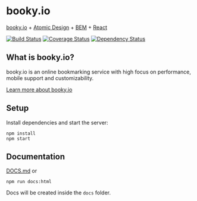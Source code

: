 # booky.io
[booky.io](https://booky.io) + [Atomic Design](http://atomicdesign.bradfrost.com/) + [BEM](https://en.bem.info) + [React](https://facebook.github.io/react/)

[![Build Status](https://travis-ci.org/nthiebes/booky.io.svg?branch=master)](https://travis-ci.org/nthiebes/booky.io)
[![Coverage Status](https://coveralls.io/repos/github/nthiebes/booky.io/badge.svg?branch=master)](https://coveralls.io/github/nthiebes/booky.io?branch=master)
[![Dependency Status](https://david-dm.org/nthiebes/booky.io.svg)](https://david-dm.org/nthiebes/booky.io)

## What is booky.io?
booky.io is an online bookmarking service with high focus on performance, mobile support and customizability.

[Learn more about booky.io](https://booky.io/about)

## Setup
Install dependencies and start the server:
```
npm install
npm start
```

## Documentation
[DOCS.md](DOCS.md) or
```
npm run docs:html
```
Docs will be created inside the `docs` folder.
